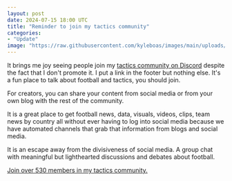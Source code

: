 ```yaml
---
layout: post
date: 2024-07-15 18:00 UTC
title: "Reminder to join my tactics community"
categories:
- "Update"
image: "https://raw.githubusercontent.com/kyleboas/images/main/uploads/2024/07/15/Image-15Jul2024_17:41:09.png"
---
```


It brings me joy seeing people join my [tactics community on Discord](https://discord.gg/pQuympz34q) despite the fact that I don't promote it. I put a link in the footer but nothing else. It's a fun place to talk about football and tactics, you should join.

<!---more--->

For creators, you can share your content from social media or from your own blog with the rest of the community. 

It is a great place to get football news, data, visuals, videos, clips, team news by country all without ever having to log into social media because we have automated channels that grab that information from blogs and social media. 

It is an escape away from the divisiveness of social media. A group chat with meaningful but lighthearted discussions and debates about football.

[Join over 530 members in my tactics community.](https://discord.gg/pQuympz34q)